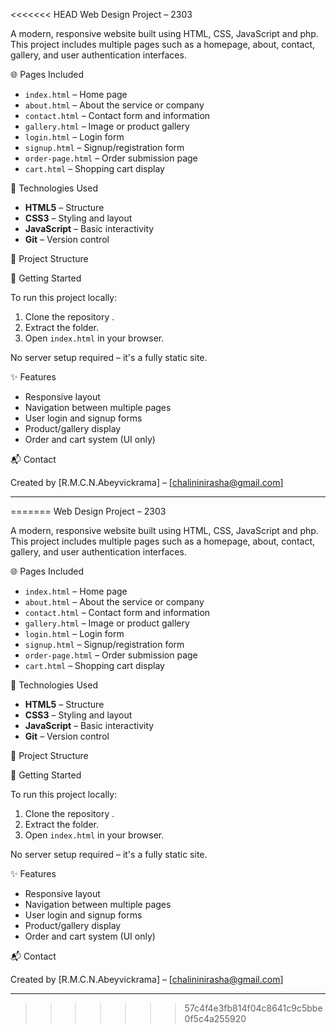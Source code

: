 <<<<<<< HEAD
Web Design Project – 2303

A modern, responsive website built using HTML, CSS, JavaScript and php. This project includes multiple pages such as a homepage, about, contact, gallery, and user authentication interfaces.

🌐 Pages Included

- `index.html` – Home page  
- `about.html` – About the service or company  
- `contact.html` – Contact form and information  
- `gallery.html` – Image or product gallery  
- `login.html` – Login form  
- `signup.html` – Signup/registration form  
- `order-page.html` – Order submission page  
- `cart.html` – Shopping cart display

🎨 Technologies Used

- **HTML5** – Structure  
- **CSS3** – Styling and layout  
- **JavaScript** – Basic interactivity  
- **Git** – Version control

 📁 Project Structure


🚀 Getting Started

To run this project locally:

1. Clone the repository .
2. Extract the folder.
3. Open `index.html` in your browser.

No server setup required – it's a fully static site.




 ✨ Features

- Responsive layout
- Navigation between multiple pages
- User login and signup forms
- Product/gallery display
- Order and cart system (UI only)



 📬 Contact

Created by [R.M.C.N.Abeyvickrama] – [chalininirasha@gmail.com]

---

=======
Web Design Project – 2303

A modern, responsive website built using HTML, CSS, JavaScript and php. This project includes multiple pages such as a homepage, about, contact, gallery, and user authentication interfaces.

🌐 Pages Included

- `index.html` – Home page  
- `about.html` – About the service or company  
- `contact.html` – Contact form and information  
- `gallery.html` – Image or product gallery  
- `login.html` – Login form  
- `signup.html` – Signup/registration form  
- `order-page.html` – Order submission page  
- `cart.html` – Shopping cart display

🎨 Technologies Used

- **HTML5** – Structure  
- **CSS3** – Styling and layout  
- **JavaScript** – Basic interactivity  
- **Git** – Version control

 📁 Project Structure


🚀 Getting Started

To run this project locally:

1. Clone the repository .
2. Extract the folder.
3. Open `index.html` in your browser.

No server setup required – it's a fully static site.




 ✨ Features

- Responsive layout
- Navigation between multiple pages
- User login and signup forms
- Product/gallery display
- Order and cart system (UI only)



 📬 Contact

Created by [R.M.C.N.Abeyvickrama] – [chalininirasha@gmail.com]

---

>>>>>>> 57c4f4e3fb814f04c8641c9c5bbe0f5c4a255920
